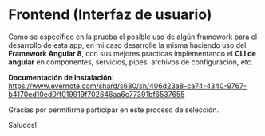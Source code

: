 # Frontend (Interfaz de usuario)
Como se especifico en la prueba el posible uso de algún framework para el desarrollo de esta app, en mi caso desarrolle la misma haciendo uso del **Framework Angular 8**, con sus mejores practicas implementando el **CLI de angular** en componentes, servicios, pipes, archivos de configuración, etc.

**Documentación de Instalación**: https://www.evernote.com/shard/s680/sh/406d23a8-ca74-4340-9767-b4170ed10ed0/f019919f702646aa6c77391bf6537655

Gracias por permitirme participar en este proceso de selección.

Saludos!